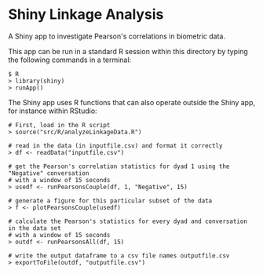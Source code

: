 # Shiny Linkage Analysis
A Shiny app to investigate Pearson's correlations in biometric data.

This app can be run in a standard R session within this directory by typing the following commands in a terminal:
```
$ R
> library(shiny)
> runApp()
```

The Shiny app uses R functions that can also operate outside the Shiny app, for instance within RStudio:

```
# First, load in the R script
> source("src/R/analyzeLinkageData.R")
```

```
# read in the data (in inputfile.csv) and format it correctly
> df <- readData("inputfile.csv") 
```

```
# get the Pearson's correlation statistics for dyad 1 using the "Negative" conversation 
# with a window of 15 seconds
> usedf <- runPearsonsCouple(df, 1, "Negative", 15) 
```

```
# generate a figure for this particular subset of the data 
> f <- plotPearsonsCouple(usedf) 
```

```
# calculate the Pearson's statistics for every dyad and conversation in the data set 
# with a window of 15 seconds
> outdf <- runPearsonsAll(df, 15)
```

```
# write the output dataframe to a csv file names outputfile.csv
> exportToFile(outdf, "outputfile.csv") 
```